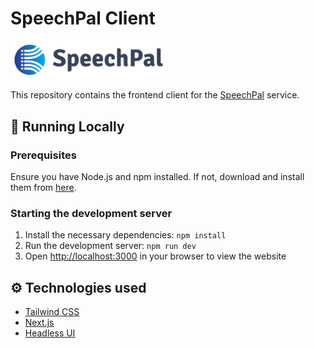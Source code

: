 # SpeechPal Client

<a href="https://www.speechpal.co/"><img src="./speechpal-logo.png" width="250"/></a>

This repository contains the frontend client for the [SpeechPal](https://www.speechpal.co/) service.

## 🚀 Running Locally

### Prerequisites
Ensure you have Node.js and npm installed. If not, download and install them from [here](https://nodejs.org/).

### Starting the development server
1. Install the necessary dependencies:
   `npm install`
2. Run the development server:
   `npm run dev`
3. Open [http://localhost:3000](http://localhost:3000) in your browser to view the website

## ⚙️ Technologies used
- [Tailwind CSS](https://tailwindcss.com/docs) 
- [Next.js](https://nextjs.org/docs)
- [Headless UI](https://headlessui.dev)
